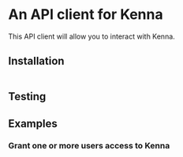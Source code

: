 # An API client for Kenna

This API client will allow you to interact with Kenna.

## Installation

```shell

```

## Testing

## Examples

### Grant one or more users access to Kenna
